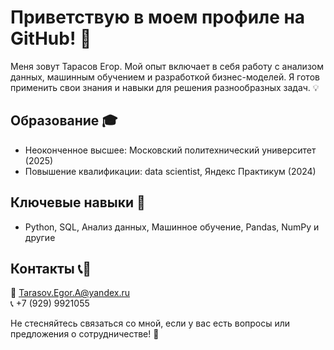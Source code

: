 # Приветствую в моем профиле на GitHub! 🚀

Меня зовут Тарасов Егор. Мой опыт включает в себя работу с анализом данных, машинным обучением и разработкой бизнес-моделей. Я готов применить свои знания и навыки для решения разнообразных задач. 💡

## Образование 🎓

- Неоконченное высшее: Московский политехнический университет (2025)
- Повышение квалификации: data scientist, Яндекс Практикум (2024)

## Ключевые навыки 🔑

- Python, SQL, Анализ данных, Машинное обучение, Pandas, NumPy и другие

## Контакты 📞📧

📧 Tarasov.Egor.A@yandex.ru  
📞 +7 (929) 9921055

Не стесняйтесь связаться со мной, если у вас есть вопросы или предложения о сотрудничестве! 🤝
